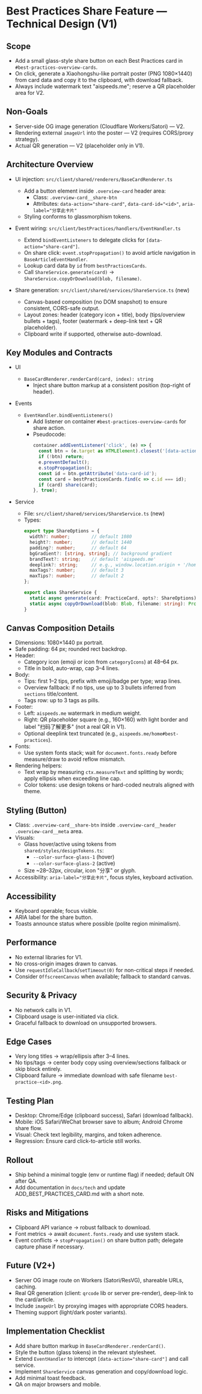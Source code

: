 # Best Practices Share Feature — Technical Design (V1)

## Scope

- Add a small glass-style share button on each Best Practices card in `#best-practices-overview-cards`.
- On click, generate a Xiaohongshu-like portrait poster (PNG 1080×1440) from card data and copy it to the clipboard, with download fallback.
- Always include watermark text "aispeeds.me"; reserve a QR placeholder area for V2.

## Non-Goals

- Server-side OG image generation (Cloudflare Workers/Satori) — V2.
- Rendering external `imageUrl` into the poster — V2 (requires CORS/proxy strategy).
- Actual QR generation — V2 (placeholder only in V1).

## Architecture Overview

- UI injection: `src/client/shared/renderers/BaseCardRenderer.ts`
  - Add a button element inside `.overview-card` header area:
    - Class: `.overview-card__share-btn`
    - Attributes: `data-action="share-card"`, `data-card-id="<id>"`, `aria-label="分享此卡片"`
  - Styling conforms to glassmorphism tokens.

- Event wiring: `src/client/bestPractices/handlers/EventHandler.ts`
  - Extend `bindEventListeners` to delegate clicks for `[data-action="share-card"]`.
  - On share click: `event.stopPropagation()` to avoid article navigation in `BaseArticleEventHandler`.
  - Lookup card data by `id` from `bestPracticesCards`.
  - Call `ShareService.generate(card)` → `ShareService.copyOrDownload(blob, filename)`.

- Share generation: `src/client/shared/services/ShareService.ts` (new)
  - Canvas-based composition (no DOM snapshot) to ensure consistent, CORS-safe output.
  - Layout zones: header (category icon + title), body (tips/overview bullets + tags), footer (watermark + deep-link text + QR placeholder).
  - Clipboard write if supported, otherwise auto-download.

## Key Modules and Contracts

- UI
  - `BaseCardRenderer.renderCard(card, index): string`
    - Inject share button markup at a consistent position (top-right of header).

- Events
  - `EventHandler.bindEventListeners()`
    - Add listener on container `#best-practices-overview-cards` for share action.
    - Pseudocode:
      ```ts
      container.addEventListener('click', (e) => {
        const btn = (e.target as HTMLElement).closest('[data-action="share-card"]');
        if (!btn) return;
        e.preventDefault();
        e.stopPropagation();
        const id = btn.getAttribute('data-card-id');
        const card = bestPracticesCards.find(c => c.id === id);
        if (card) share(card);
      }, true);
      ```

- Service
  - File: `src/client/shared/services/ShareService.ts` (new)
  - Types:
    ```ts
    export type ShareOptions = {
      width?: number;        // default 1080
      height?: number;       // default 1440
      padding?: number;      // default 64
      bgGradient?: [string, string]; // background gradient
      brandText?: string;    // default 'aispeeds.me'
      deeplink?: string;     // e.g., window.location.origin + '/home#best-practices'
      maxTags?: number;      // default 3
      maxTips?: number;      // default 2
    };

    export class ShareService {
      static async generate(card: PracticeCard, opts?: ShareOptions): Promise<Blob> { /* draw canvas */ }
      static async copyOrDownload(blob: Blob, filename: string): Promise<void> { /* clipboard or download */ }
    }
    ```

## Canvas Composition Details

- Dimensions: 1080×1440 px portrait.
- Safe padding: 64 px; rounded rect backdrop.
- Header:
  - Category icon (emoji or icon from `categoryIcons`) at 48–64 px.
  - Title in bold, auto-wrap, cap 3–4 lines.
- Body:
  - Tips: first 1–2 tips, prefix with emoji/badge per type; wrap lines.
  - Overview fallback: if no tips, use up to 3 bullets inferred from `sections` title/content.
  - Tags row: up to 3 tags as pills.
- Footer:
  - Left: `aispeeds.me` watermark in medium weight.
  - Right: QR placeholder square (e.g., 160×160) with light border and label "扫码了解更多" (not a real QR in V1).
  - Optional deeplink text truncated (e.g., `aispeeds.me/home#best-practices`).
- Fonts:
  - Use system fonts stack; wait for `document.fonts.ready` before measure/draw to avoid reflow mismatch.
- Rendering helpers:
  - Text wrap by measuring `ctx.measureText` and splitting by words; apply ellipsis when exceeding line cap.
  - Color tokens: use design tokens or hard-coded neutrals aligned with theme.

## Styling (Button)

- Class: `.overview-card__share-btn` inside `.overview-card__header .overview-card__meta` area.
- Visuals:
  - Glass hover/active using tokens from `shared/styles/designTokens.ts`:
    - `--color-surface-glass-1` (hover)
    - `--color-surface-glass-2` (active)
  - Size ~28–32px, circular, icon "分享" or glyph.
- Accessibility: `aria-label="分享此卡片"`, focus styles, keyboard activation.

## Accessibility

- Keyboard operable; focus visible.
- ARIA label for the share button.
- Toasts announce status where possible (polite region minimalism).

## Performance

- No external libraries for V1.
- No cross-origin images drawn to canvas.
- Use `requestIdleCallback`/`setTimeout(0)` for non-critical steps if needed.
- Consider `OffscreenCanvas` when available; fallback to standard canvas.

## Security & Privacy

- No network calls in V1.
- Clipboard usage is user-initiated via click.
- Graceful fallback to download on unsupported browsers.

## Edge Cases

- Very long titles → wrap/ellipsis after 3–4 lines.
- No tips/tags → center body copy using overview/sections fallback or skip block entirely.
- Clipboard failure → immediate download with safe filename `best-practice-<id>.png`.

## Testing Plan

- Desktop: Chrome/Edge (clipboard success), Safari (download fallback).
- Mobile: iOS Safari/WeChat browser save to album; Android Chrome share flow.
- Visual: Check text legibility, margins, and token adherence.
- Regression: Ensure card click-to-article still works.

## Rollout

- Ship behind a minimal toggle (env or runtime flag) if needed; default ON after QA.
- Add documentation in `docs/tech` and update ADD_BEST_PRACTICES_CARD.md with a short note.

## Risks and Mitigations

- Clipboard API variance → robust fallback to download.
- Font metrics → await `document.fonts.ready` and use system stack.
- Event conflicts → `stopPropagation()` on share button path; delegate capture phase if necessary.

## Future (V2+)

- Server OG image route on Workers (Satori/ResVG), shareable URLs, caching.
- Real QR generation (client: `qrcode` lib or server pre-render), deep-link to the card/article.
- Include `imageUrl` by proxying images with appropriate CORS headers.
- Theming support (light/dark poster variants).

## Implementation Checklist

- Add share button markup in `BaseCardRenderer.renderCard()`.
- Style the button (glass tokens) in the relevant stylesheet.
- Extend `EventHandler` to intercept `[data-action="share-card"]` and call service.
- Implement `ShareService` canvas generation and copy/download logic.
- Add minimal toast feedback.
- QA on major browsers and mobile.
